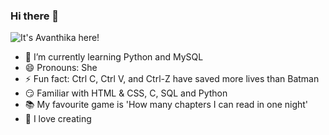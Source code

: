 ### Hi there 👋

![It's Avanthika here!](https://user-images.githubusercontent.com/83574562/157709123-b9ce4432-6df1-402f-9d44-c0fe1ee2ecb8.png)

- 🌱 I’m currently learning Python and MySQL
- 😄 Pronouns: She
- ⚡ Fun fact: Ctrl C, Ctrl V, and Ctrl-Z have saved more lives than Batman
- 😏 Familiar with HTML & CSS, C, SQL and Python
- 📚 My favourite game is 'How many chapters I can read in one night' 
- 🎨 I love creating
